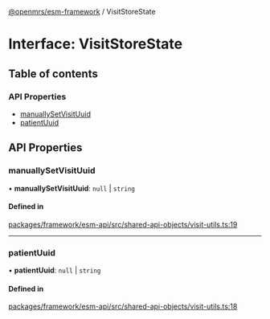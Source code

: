 [@openmrs/esm-framework](../API.md) / VisitStoreState

# Interface: VisitStoreState

## Table of contents

### API Properties

- [manuallySetVisitUuid](VisitStoreState.md#manuallysetvisituuid)
- [patientUuid](VisitStoreState.md#patientuuid)

## API Properties

### manuallySetVisitUuid

• **manuallySetVisitUuid**: ``null`` \| `string`

#### Defined in

[packages/framework/esm-api/src/shared-api-objects/visit-utils.ts:19](https://github.com/openmrs/openmrs-esm-core/blob/main/packages/framework/esm-api/src/shared-api-objects/visit-utils.ts#L19)

___

### patientUuid

• **patientUuid**: ``null`` \| `string`

#### Defined in

[packages/framework/esm-api/src/shared-api-objects/visit-utils.ts:18](https://github.com/openmrs/openmrs-esm-core/blob/main/packages/framework/esm-api/src/shared-api-objects/visit-utils.ts#L18)
